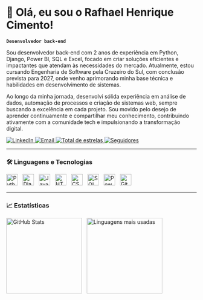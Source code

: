 # 👋 Olá, eu sou o Rafhael Henrique Cimento!

**`Desenvolvedor back-end`**

Sou desenvolvedor back-end com 2 anos de experiência em Python, Django, Power BI, SQL e Excel, focado em criar soluções eficientes e impactantes que atendam às necessidades do mercado. Atualmente, estou cursando Engenharia de Software pela Cruzeiro do Sul, com conclusão prevista para 2027, onde venho aprimorando minha base técnica e habilidades em desenvolvimento de sistemas.

Ao longo da minha jornada, desenvolvi sólida experiência em análise de dados, automação de processos e criação de sistemas web, sempre buscando a excelência em cada projeto. Sou movido pelo desejo de aprender continuamente e compartilhar meu conhecimento, contribuindo ativamente com a comunidade tech e impulsionando a transformação digital.

<p align="left">
    <a href="https://www.linkedin.com/in/rafhaelh/">
        <img 
            alt="LinkedIn" 
            title="Visite meu LinkedIn" 
            src="https://img.shields.io/badge/LinkedIn-%230077B5.svg?style=for-the-badge&logo=linkedin&logoColor=white"
        />
    </a>
    <a href="mailto:rafhaelh33@gmail.com">
        <img 
            alt="Email" 
            title="Entre em contato por e-mail" 
            src="https://img.shields.io/badge/Email-D14836?style=for-the-badge&logo=gmail&logoColor=white"
        />
    </a>
    <a href="https://github.com/rafhaelh?tab=repositories&sort=stargazers">
        <img 
            alt="Total de estrelas" 
            title="Veja meus repositórios mais populares" 
            src="https://custom-icon-badges.demolab.com/github/stars/rafhaelh?color=55960c&style=for-the-badge&labelColor=488207&logo=star&label=Estrelas"
        />
    </a>
    <a href="https://github.com/rafhaelh?tab=followers">
        <img 
            alt="Seguidores" 
            title="Me siga no GitHub" 
            src="https://custom-icon-badges.demolab.com/github/followers/rafhaelh?color=236ad3&labelColor=1155ba&style=for-the-badge&logo=github&label=Seguidores&logoColor=white"
        />
    </a>
</p>

---

### 🛠️ Linguagens e Tecnologias

<img align="left" alt="Python" title="Python" width="30px" style="padding-right: 10px;" src="https://cdn.jsdelivr.net/gh/devicons/devicon/icons/python/python-original.svg" />
<img align="left" alt="Django" title="Django" width="30px" style="padding-right: 10px;" src="https://cdn.jsdelivr.net/gh/devicons/devicon/icons/django/django-plain.svg" />
<img align="left" alt="JavaScript" title="JavaScript" width="30px" style="padding-right: 10px;" src="https://cdn.jsdelivr.net/gh/devicons/devicon/icons/javascript/javascript-original.svg" />
<img align="left" alt="HTML" title="HTML" width="30px" style="padding-right: 10px;" src="https://cdn.jsdelivr.net/gh/devicons/devicon/icons/html5/html5-original.svg" />
<img align="left" alt="CSS" title="CSS" width="30px" style="padding-right: 10px;" src="https://cdn.jsdelivr.net/gh/devicons/devicon/icons/css3/css3-original.svg" />
<img align="left" alt="SQL" title="SQL" width="30px" style="padding-right: 10px;" src="https://cdn.jsdelivr.net/gh/devicons/devicon/icons/mysql/mysql-original.svg" />
<img align="left" alt="Power BI" title="Power BI" width="30px" style="padding-right: 10px;" src="https://upload.wikimedia.org/wikipedia/commons/c/cf/New_Power_BI_Logo.svg" />
<img align="left" alt="Git" title="Git" width="30px" style="padding-right: 10px;" src="https://cdn.jsdelivr.net/gh/devicons/devicon/icons/git/git-original.svg" />
<br/>
<br/>

---

### 📈 Estatísticas

<p>
  <img 
    align="left" 
    alt="GitHub Stats" 
    height="200" 
    style="padding-right: 10px;" 
    src="https://github-readme-stats.vercel.app/api?username=rafhaelh&show_icons=true&theme=blueberry&include_all_commits=true&locale=pt-br" 
  />

  <img 
    align="left" 
    alt="Linguagens mais usadas" 
    height="200" 
    src="https://github-readme-stats.vercel.app/api/top-langs/?username=rafhaelh&theme=blueberry&layout=compact&custom_title=Tecnologias&langs_count=9" 
  />
</p>
